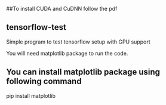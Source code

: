 ##To install CUDA and CuDNN follow the pdf

## tensorflow-test
Simple program to test tensorflow setup with GPU support

You will need matplotlib package to run the code.
## You can install matplotlib package using following command
pip install matplotlib
